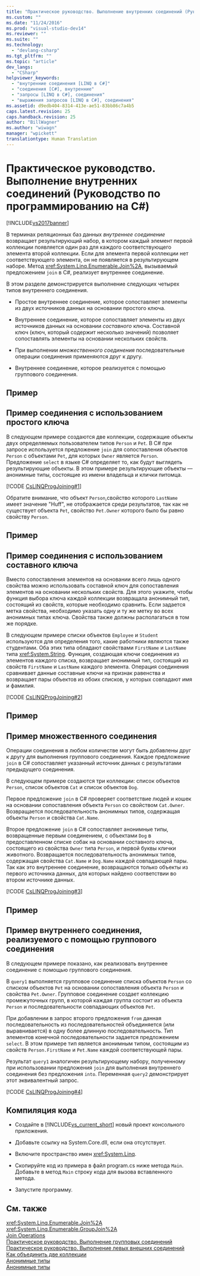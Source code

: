 ```yaml
---
title: "Практическое руководство. Выполнение внутренних соединений (Руководство по программированию на C#) | Microsoft Docs"
ms.custom: ""
ms.date: "11/24/2016"
ms.prod: "visual-studio-dev14"
ms.reviewer: ""
ms.suite: ""
ms.technology: 
  - "devlang-csharp"
ms.tgt_pltfrm: ""
ms.topic: "article"
dev_langs: 
  - "CSharp"
helpviewer_keywords: 
  - "внутренние соединения [LINQ в C#]"
  - "соединения [C#], внутренние"
  - "запросы [LINQ в C#], соединения"
  - "выражения запросов [LINQ в C#], соединения"
ms.assetid: d9edb404-8314-413e-ae51-83bb86c7a4b5
caps.latest.revision: 25
caps.handback.revision: 25
author: "BillWagner"
ms.author: "wiwagn"
manager: "wpickett"
translationtype: Human Translation
---
```

# Практическое руководство. Выполнение внутренних соединений (Руководство по программированию на C#)
[!INCLUDE[vs2017banner](../../../csharp/includes/vs2017banner.md)]

В терминах реляционных баз данных *внутреннее соединение* возвращает результирующий набор, в котором каждый элемент первой коллекции появляется один раз для каждого соответствующего элемента второй коллекции.  Если для элемента первой коллекции нет соответствующего элемента, он не появляется в результирующем наборе.  Метод <xref:System.Linq.Enumerable.Join%2A>, вызываемый предложением `join` в C\#, реализует внутреннее соединение.  
  
 В этом разделе демонстрируется выполнение следующих четырех типов внутреннего соединения.  
  
-   Простое внутреннее соединение, которое сопоставляет элементы из двух источников данных на основании простого ключа.  
  
-   Внутреннее соединение, которое сопоставляет элементы из двух источников данных на основании *составного* ключа.  Составной ключ \(ключ, который содержит несколько значений\) позволяет сопоставлять элементы на основании нескольких свойств.  
  
-   При выполнении *множественного соединения* последовательные операции соединения применяются друг к другу.  
  
-   Внутреннее соединение, которое реализуется с помощью группового соединения.  
  
## Пример  
  
## Пример соединения с использованием простого ключа  
 В следующем примере создаются две коллекции, содержащие объекты двух определяемых пользователем типов `Person` и `Pet`.  В C\# при запросе используется предложение `join` для сопоставления объектов `Person` с объектами `Pet`, для которых `Owner` является `Person`.  Предложение `select` в языке C\# определяет то, как будут выглядеть результирующие объекты.  В этом примере результирующие объекты — анонимные типы, состоящие из имени владельца и клички питомца.  
  
 [!CODE [CsLINQProgJoining#1](../CodeSnippet/VS_Snippets_VBCSharp/CsLINQProgJoining#1)]  
  
 Обратите внимание, что объект `Person`,свойство которого `LastName` имеет значение "Huff", не отображается среди результатов, так как не существует объекта `Pet`, свойство `Pet.Owner` которого было бы равно свойству `Person`.  
  
## Пример  
  
## Пример соединения с использованием составного ключа  
 Вместо сопоставления элементов на основании всего лишь одного свойства можно использовать составной ключ для сопоставления элементов на основании нескольких свойств.  Для этого укажите, чтобы функция выбора ключа каждой коллекции возвращала анонимный тип, состоящий из свойств, которые необходимо сравнить.  Если задается метка свойства, необходимо указать одну и ту же метку во всех анонимных типах ключа.  Свойства также должны располагаться в том же порядке.  
  
 В следующем примере списки объектов `Employee` и `Student` используются для определения того, какие работники являются также студентами.  Оба этих типа обладают свойствами `FirstName` и `LastName` типа <xref:System.String>.  Функция, создающая ключи соединения из элементов каждого списка, возвращает анонимный тип, состоящий из свойств `FirstName` и `LastName` каждого элемента.  Операция соединения сравнивает данные составные ключи на признак равенства и возвращает пары объектов из обоих списков, у которых совпадают имя и фамилия.  
  
 [!CODE [CsLINQProgJoining#2](../CodeSnippet/VS_Snippets_VBCSharp/CsLINQProgJoining#2)]  
  
## Пример  
  
## Пример множественного соединения  
 Операции соединения в любом количестве могут быть добавлены друг к другу для выполнения группового соединения.  Каждое предложение `join` в C\# сопоставляет указанный источник данных с результатами предыдущего соединения.  
  
 В следующем примере создаются три коллекции: список объектов `Person`, список объектов `Cat` и список объектов `Dog`.  
  
 Первое предложение `join` в C\# проверяет соответствие людей и кошек на основании сопоставления объекта `Person` со свойством `Cat.Owner`.  Возвращается последовательность анонимных типов, содержащая объекты `Person` и свойства `Cat.Name`.  
  
 Второе предложение `join` в C\# сопоставляет анонимные типы, возвращенные первым соединением, с объектами `Dog` в предоставленном списке собак на основании составного ключа, состоящего из свойства `Owner` типа `Person`, и первой буквы клички животного.  Возвращается последовательность анонимных типов, содержащая свойства `Cat.Name` и `Dog.Name` каждой совпадающей пары.  Так как это внутреннее соединение, возвращаются только объекты из первого источника данных, для которых найдено соответствии во втором источнике данных.  
  
 [!CODE [CsLINQProgJoining#3](../CodeSnippet/VS_Snippets_VBCSharp/CsLINQProgJoining#3)]  
  
## Пример  
  
## Пример внутреннего соединения, реализуемого с помощью группового соединения  
 В следующем примере показано, как реализовать внутреннее соединение с помощью группового соединения.  
  
 В `query1` выполняется групповое соединение списка объектов `Person` со списком объектов `Pet` на основании сопоставления объекта `Person` и свойства `Pet.Owner`.  Групповое соединение создает коллекцию промежуточных групп, в которой каждая группа состоит из объекта `Person` и последовательности совпадающих объектов `Pet`.  
  
 При добавлении в запрос второго предложения `from` данная последовательность из последовательностей объединяется \(или выравнивается\) в одну более длинную последовательность.  Тип элементов конечной последовательности задается предложением `select`.  В этом примере тип является анонимным типом, состоящим из свойств `Person.FirstName` и `Pet.Name` каждой соответствующей пары.  
  
 Результат `query1` аналогичен результирующему набору, полученному при использовании предложения `join` для выполнения внутреннего соединения без предложения `into`.  Переменная `query2` демонстрирует этот эквивалентный запрос.  
  
 [!CODE [CsLINQProgJoining#4](../CodeSnippet/VS_Snippets_VBCSharp/CsLINQProgJoining#4)]  
  
## Компиляция кода  
  
-   Создайте в [!INCLUDE[vs_current_short](../../../csharp/programming-guide/classes-and-structs/includes/vs_current_short_md.md)] новый проект консольного приложения.  
  
-   Добавьте ссылку на System.Core.dll, если она отсутствует.  
  
-   Включите пространство имен <xref:System.Linq>.  
  
-   Скопируйте код из примера в файл program.cs ниже метода `Main`.  Добавьте в метод `Main` строку кода для вызова вставленного метода.  
  
-   Запустите программу.  
  
## См. также  
 <xref:System.Linq.Enumerable.Join%2A>   
 <xref:System.Linq.Enumerable.GroupJoin%2A>   
 [Join Operations](../../../visual-basic/programming-guide/concepts/linq/join-operations.md)   
 [Практическое руководство. Выполнение групповых соединений](../../../csharp/programming-guide/linq-query-expressions/how-to-perform-grouped-joins.md)   
 [Практическое руководство. Выполнение левых внешних соединений](../../../csharp/programming-guide/linq-query-expressions/how-to-perform-left-outer-joins.md)   
 [Как объединить две коллекции](../Topic/How%20to:%20Join%20Two%20Collections%20\(C%23\)%20\(LINQ%20to%20XML\).md)   
 [Анонимные типы](../../../csharp/programming-guide/classes-and-structs/anonymous-types.md)   
 [Анонимные типы](../../../visual-basic/programming-guide/language-features/objects-and-classes/anonymous-types.md)